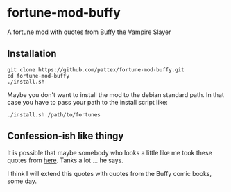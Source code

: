 fortune-mod-buffy
=================

A fortune mod with quotes from Buffy the Vampire Slayer

Installation
------------

    git clone https://github.com/pattex/fortune-mod-buffy.git
    cd fortune-mod-buffy
    ./install.sh

Maybe you don't want to install the mod to the debian standard path. In that case you have to pass your path to the install script like:

    ./install.sh /path/to/fortunes

Confession-ish like thingy
--------------------------

It is possible that maybe somebody who looks a little like me took these quotes from [here](http://home.roadrunner.com/~computertaijutsu/buffy). Tanks a lot … he says.

I think I will extend this quotes with quotes from the Buffy comic books, some day.
